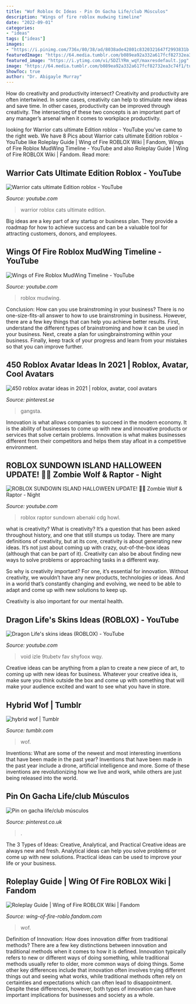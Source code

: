 ```yaml
---
title: "Wof Roblox Oc Ideas - Pin On Gacha Life/club Músculos"
description: "Wings of fire roblox mudwing timeline"
date: "2022-09-01"
categories:
- "ideas"
tags: ["ideas"]
images:
- "https://i.pinimg.com/736x/80/38/ad/8038ade42801c8320321647f2993831b.jpg"
featuredImage: "https://64.media.tumblr.com/b089ea92a332a617fcf82732ea3c74f1/tumblr_pi2ccsk6HT1wz1wsqo5_500.png"
featured_image: "https://i.ytimg.com/vi/5DZlYRm_wqY/maxresdefault.jpg"
image: "https://64.media.tumblr.com/b089ea92a332a617fcf82732ea3c74f1/tumblr_pi2ccsk6HT1wz1wsqo5_500.png"
ShowToc: true
author: "Dr. Abigayle Murray"
---
```



How do creativity and productivity intersect?
Creativity and productivity are often intertwined. In some cases, creativity can help to stimulate new ideas and save time. In other cases, productivity can be improved through creativity. The intersecting of these two concepts is an important part of any manager’s arsenal when it comes to workplace productivity.

	

		
looking for Warrior cats ultimate Edition roblox - YouTube you've came to the right web. We have 8 Pics about Warrior cats ultimate Edition roblox - YouTube like Roleplay Guide | Wing of Fire ROBLOX Wiki | Fandom, Wings of Fire Roblox MudWing Timeline - YouTube and also Roleplay Guide | Wing of Fire ROBLOX Wiki | Fandom. Read more:
		
    
## Warrior Cats Ultimate Edition Roblox - YouTube

<img loading=lazy src="https://i.ytimg.com/vi/e9ArpwEHAW8/hqdefault.jpg" onerror="this.onerror=null;this.src='https://tse2.mm.bing.net/th?id=OIP.t4CDLNE-bPOWJ7skCbRe4gHaFj&amp;pid=15.1';" alt="Warrior cats ultimate Edition roblox - YouTube">

_Source: youtube.com_

>warrior roblox cats ultimate edition. 

	

Big ideas are a key part of any startup or business plan. They provide a roadmap for how to achieve success and can be a valuable tool for attracting customers, donors, and employees.

    
## Wings Of Fire Roblox MudWing Timeline - YouTube

<img loading=lazy src="https://i.ytimg.com/vi/dYEnMBwavs4/maxresdefault.jpg" onerror="this.onerror=null;this.src='https://tse1.mm.bing.net/th?id=OIP.TMTEm4ENk-XOJC9TBSlvRgHaEK&amp;pid=15.1';" alt="Wings of Fire Roblox MudWing Timeline - YouTube">

_Source: youtube.com_

>roblox mudwing. 

	

Conclusion: How can you use brainstroming in your business?
There is no one-size-fits-all answer to how to use brainstroming in business. However, there are a few key things that can help you achieve better results. First, understand the different types of brainstroming and how it can be used in your business. Next, create a plan for usingbrainstroming within your business. Finally, keep track of your progress and learn from your mistakes so that you can improve further.

    
## 450 Roblox Avatar Ideas In 2021 | Roblox, Avatar, Cool Avatars

<img loading=lazy src="https://i.pinimg.com/236x/8f/33/14/8f331475180203003e3c8fd55664ae9a.jpg" onerror="this.onerror=null;this.src='https://tse4.mm.bing.net/th?id=OIP.h-VOlTIWh8mosSRl_QiXwQAAAA&amp;pid=15.1';" alt="450 roblox avatar ideas in 2021 | roblox, avatar, cool avatars">

_Source: pinterest.se_

>gangsta. 

	

Innovation is what allows companies to succeed in the modern economy. It is the ability of businesses to come up with new and innovative products or services that solve certain problems. Innovation is what makes businesses different from their competitors and helps them stay afloat in a competitive environment.

    
## ROBLOX SUNDOWN ISLAND HALLOWEEN UPDATE! 🎃🍬 Zombie Wolf &amp; Raptor - Night

<img loading=lazy src="https://i.ytimg.com/vi/RCgFiojFhsM/maxresdefault.jpg" onerror="this.onerror=null;this.src='https://tse3.mm.bing.net/th?id=OIP.mbAIqLFC9xv3T2FC_qB6EwHaEK&amp;pid=15.1';" alt="ROBLOX SUNDOWN ISLAND HALLOWEEN UPDATE! 🎃🍬 Zombie Wolf &amp; Raptor - Night">

_Source: youtube.com_

>roblox raptor sundown abenaki cdg howl. 

	

what is creativity?
What is creativity? It’s a question that has been asked throughout history, and one that still stumps us today. There are many definitions of creativity, but at its core, creativity is about generating new ideas.
It’s not just about coming up with crazy, out-of-the-box ideas (although that can be part of it). Creativity can also be about finding new ways to solve problems or approaching tasks in a different way.

So why is creativity important? For one, it’s essential for innovation. Without creativity, we wouldn’t have any new products, technologies or ideas. And in a world that’s constantly changing and evolving, we need to be able to adapt and come up with new solutions to keep up.

Creativity is also important for our mental health.

    
## Dragon Life&#039;s Skins Ideas (ROBLOX) - YouTube

<img loading=lazy src="https://i.ytimg.com/vi/5DZlYRm_wqY/maxresdefault.jpg" onerror="this.onerror=null;this.src='https://tse1.mm.bing.net/th?id=OIP.1RvCy4-B3kCs3hT3Tm88IQHaEK&amp;pid=15.1';" alt="Dragon Life&#039;s skins ideas (ROBLOX) - YouTube">

_Source: youtube.com_

>void izle 9tubetv fav shyfoox wqy. 

	

Creative ideas can be anything from a plan to create a new piece of art, to coming up with new ideas for business. Whatever your creative idea is, make sure you think outside the box and come up with something that will make your audience excited and want to see what you have in store.

    
## Hybrid Wof | Tumblr

<img loading=lazy src="https://64.media.tumblr.com/b089ea92a332a617fcf82732ea3c74f1/tumblr_pi2ccsk6HT1wz1wsqo5_500.png" onerror="this.onerror=null;this.src='https://tse3.mm.bing.net/th?id=OIP.VDrym60zudcBj8zaRuJpCwHaKS&amp;pid=15.1';" alt="hybrid wof | Tumblr">

_Source: tumblr.com_

>wof. 

	

Inventions: What are some of the newest and most interesting inventions that have been made in the past year?
Inventions that have been made in the past year include a drone, artificial intelligence and more. Some of these inventions are revolutionizing how we live and work, while others are just being released into the world.

    
## Pin On Gacha Life/club Músculos

<img loading=lazy src="https://i.pinimg.com/736x/80/38/ad/8038ade42801c8320321647f2993831b.jpg" onerror="this.onerror=null;this.src='https://tse1.mm.bing.net/th?id=OIP.01dADBlAc3JJLopZIoh0TQHaHi&amp;pid=15.1';" alt="Pin on gacha life/club músculos">

_Source: pinterest.co.uk_

>. 

	

The 3 Types of Ideas: Creative, Analytical, and Practical
Creative ideas are always new and fresh. Analytical ideas can help you solve problems or come up with new solutions. Practical ideas can be used to improve your life or your business.

    
## Roleplay Guide | Wing Of Fire ROBLOX Wiki | Fandom

<img loading=lazy src="https://vignette.wikia.nocookie.net/wing-of-fire-roblo/images/b/b4/The_Ultimate_Guide_to_Roleplaying_Well_in_WoF_-_RP_Tips%2C_Ideas%2C_and_Guidance/revision/latest?cb=20200708030335" onerror="this.onerror=null;this.src='https://tse1.mm.bing.net/th?id=OIP.Np-XLO5CENpec2e0IvDtXgHaEJ&amp;pid=15.1';" alt="Roleplay Guide | Wing of Fire ROBLOX Wiki | Fandom">

_Source: wing-of-fire-roblo.fandom.com_

>wof. 

	

Definition of Innovation: How does innovation differ from traditional methods?
There are a few key distinctions between innovation and traditional methods when it comes to how it is defined. Innovation typically refers to new or different ways of doing something, while traditional methods usually refer to older, more common ways of doing things. Some other key differences include that innovation often involves trying different things out and seeing what works, while traditional methods often rely on certainties and expectations which can often lead to disappointment. Despite these differences, however, both types of innovation can have important implications for businesses and society as a whole.

